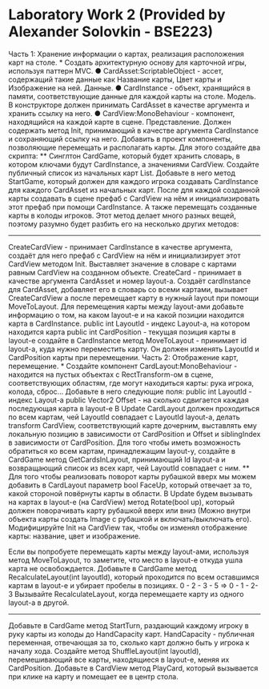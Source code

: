 # Laboratory Work 2 (Provided by Alexander Solovkin - BSE223)

Часть 1: Хранение информации о картах, реализация расположения карт на столе. 
* 
Создать архитектурную основу для карточной игры, используя паттерн MVC. ● CardAsset:ScriptableObject - ассет, содержащий такие данные как Название карты, Цвет карты и Изображение на ней. Данные. 
● CardInstance - объект, хранящийся в памяти, соответствующие данные для каждой карты на столе. Модель. 
В конструкторе должен принимать CardAsset в качестве аргумента и хранить ссылку на него. 
● CardView:MonoBehaviour - компонент, находящийся на каждой карте в сцене. Представление. 
Должен содержать метод Init, принимающий в качестве аргумента CardInstance и сохраняющий ссылку на него. 
Добавить в проект компоненты, позволяющие перемещать и располагать карты. Для этого создайте два скрипта: 
** 
Синглтон CardGame, который будет хранить словарь, в котором ключами будут CardInstance, а значениями CardView. 
Создайте публичный список из начальных карт List<CardAsset>. 
Добавьте в него метод StartGame, который должен для каждого игрока создавать CardInstance для каждого CardAsset из начальных карт. После для каждой созданной карты создавать в сцене префаб с CardView на нём и инициализировать этот префаб при помощи CardInstance. А также перемещать созданные карты в колоды игроков. 
Этот метод делает много разных вещей, поэтому разумно будет разбить его на несколько других методов: 
*** 
CreateCardView - принимает CardInstance в качестве аргумента, создаёт для него префаб с CardView на нём и инициализирует этот CardView методом Init. Выставляет значение в словаре с картами равным CardView на созданном объекте. 
CreateCard - принимает в качестве аргумента CardAsset и номер layout-a. Создаёт cardInstance для CardAsset, добавляет его в словарь со всеми картами, вызывает CreateCardView а после перемещает карту в нужный layout при помощи MoveToLayout. 
Для перемещения карты между layout-ами добавьте информацию о том, на каком layout-e и на какой позиции находится карта в CardInstance. 
public int LayoutId - индекс Layout-a, на котором находится карта 
public int CardPosition - текущая позиция карты в layout-e
создайте в CardInstance метод 
MoveToLayout - принимает id layout-a, куда нужно переместить карту. Он должен изменять LayoutId и CardPosition карты при перемещении. 
Часть 2: Отображение карт, перемещение. 
* 
Создайте компонент 
CardLayout:MonoBehaviour - находится на пустых объектах с RectTransform-ом в сцене, соответствующих областям, где могут находиться карты: рука игрока, колода, сброс… 
Добавьте в него следующие поля: 
public int LayoutId - индекс Layout-а 
public Vector2 Offsеt - на сколько сдвигается каждая последующая карта в layout-e 
В Update CardLayout должен проходиться по всем картам, чей LayoutId совпадает с LayoutId layout-a, делать transform CardView, соответствующий карте дочерним, выставлять ему локальную позицию в зависимости от CardPosition и Offsеt и siblingIndex в зависимости от CardPosition. 
Для того чтобы иметь возможность обратиться ко всем картам, принадлежащим layout-у, создайте в CardGame метод GetCardsInLayout, принимающий Id layout-а и возвращающий список из всех карт, чей LayoutId совпадает с ним. 
** 
Для того чтобы реализовать поворот карты рубашкой вверх мы можем добавить в CardLayout параметр bool FaceUp, который отвечает за то, какой стороной повёрнуты карты в области. В Update будем вызывать на картах в layout-e (на CardView) метод Rotate(bool up), который должен поворачивать карту рубашкой вверх или вниз (Можно внутри объекта карты создать Image с рубашкой и включать/выключать его). 
Модифицируйте Init на CardView так, чтобы он изменял отображение карты: название, цвет и изображение.

Если вы попробуете перемещать карты между layout-ами, используя метод MoveToLayout, то заметите, что место в layout-e откуда ушла карта не освобождается. Добавьте в CardGame метод RecalculateLayout(int layoutId), который проходится по всем оставшимся картам в layout-e и убирает пробелы в позициях. 0 - 2 - 3 - 5 => 0 - 1 - 2- 3 
Вызывайте RecalculateLayout, когда перемещаете карту из одного layout-a в другой. 
*** 
Добавьте в CardGame метод StartTurn, раздающий каждому игроку в руку карты из колоды до HandCapacity карт. HandCapacity - публичная переменная, отвечающая за то, сколько карт должно быть у игрока к началу хода. 
Создайте метод ShuffleLayout(int layoutId), перемешивающий все карты, находящиеся в layout-е, меняя их CardPosition. 
Добавьте в CardView метод PlayCard, который вызывается при клике на карту и помещает ее в центр стола.

